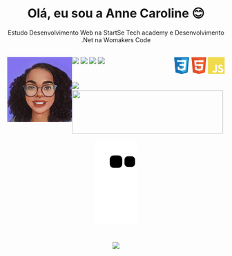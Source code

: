 
  <h1 align="center">Olá, eu sou a Anne Caroline 😊</h1>
  <p align="center">Estudo Desenvolvimento Web na StartSe Tech academy e Desenvolvimento .Net na Womakers Code


 
 
 
 
 <div style="display: inline_block"><br>
  <img align="right" alt="Anne-Js" height="40" width="40" src="https://raw.githubusercontent.com/devicons/devicon/master/icons/javascript/javascript-plain.svg">
  <img align="right" alt="Anne-HTML" height="40" width="40" src="https://raw.githubusercontent.com/devicons/devicon/master/icons/html5/html5-original.svg">
  <img align="right" alt="Anne-CSS" height="40" width="40" src="https://raw.githubusercontent.com/devicons/devicon/master/icons/css3/css3-original.svg"> 
  <img align="left" alt="caricaturaanne.png" height="150"   style="border-radius:100";    src="https://github.com/AnneCBSx/AnneCBSX/blob/main/annecaricatura.png">
</div>
  
 <div>
     <a href="https://grupo-womakerscode.slack.com/team/U03679LDNTY" target="_blank"><img src="https://img.shields.io/badge/Slack-4A154B?style=for-the-badge&logo=slack&logoColor=white" target="_blank"></a> 
      <a href="" target="_blank"><img src="https://img.shields.io/badge/Codepen-000000?style=for-the-badge&logo=codepen&logoColor=white" target="_blank"></a>    
<a href="https://www.linkedin.com/in/anne-caroline-37a277147/" target="_blank"><img src="https://img.shields.io/badge/-LinkedIn-%230077B5?style=for-the-badge&logo=linkedin&logoColor=white" target="_blank"></a> 
 <a href="https://www.behance.net/anneborges2" target="_blank"><img src="https://img.shields.io/badge/-Behance-blue?style=for-the-badge&logo=behance&logoColor=white" target="_blank"></a> 
     
 
 </div>

 
 #
 
 
 
 
<div align="left">
  <a href="https://github.com/AnneCBSx">
  <img height="150em" src="https://github-readme-stats.vercel.app/api?username=AnneCBSx&show_icons=true&theme=midnight-purple&include_all_commits=true&count_private=true">
  <img width="350cm" height= "100cm" src="https://github-readme-stats.vercel.app/api/top-langs/?username=AnneCBSx&layout=compact&langs_count=7&theme=midnight-purple">
 
    
    
</div>
<div align="center">
  
  ![Snake animation](https://github.com/AnneCBSx/AnneCBSx/blob/output/github-contribution-grid-snake.svg)
  
</div>
 
 

  

 
 
 
 #
 
 
<p align="center">
  <img width="150" src="https://media.giphy.com/media/jIgXf4hgbHCeKiXpvt/giphy.gif">
</p>

